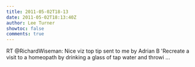 ```yaml
---
title: 2011-05-02T18-13
date: 2011-05-02T18:13:40Z
author: Lee Turner
showtoc: false
comments: true
---
```


RT @RichardWiseman: Nice viz top tip sent to me by Adrian B 'Recreate a visit to a homeopath by drinking a glass of tap water and throwi ...

